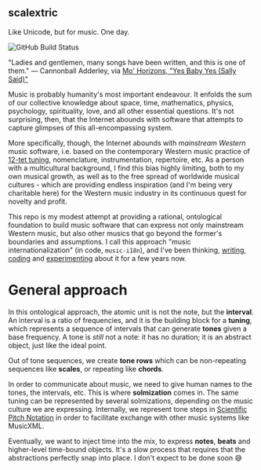 scalextric
----------

Like Unicode, but for music. One day.

![GitHub Build Status](https://github.com/infojunkie/scalextric/workflows/Test/badge.svg)

"Ladies and gentlemen, many songs have been written, and this is one of them." — Cannonball Adderley, via [Mo' Horizons, "Yes Baby Yes (Sally Said)"](https://www.youtube.com/watch?v=fhnTkj0GQUE)

Music is probably humanity's most important endeavour. It enfolds the sum of our collective knowledge about space, time, mathematics, physics, psychology, spirituality, love, and all other essential questions. It's not surprising, then, that the Internet abounds with software that attempts to capture glimpses of this all-encompassing system.

More specifically, though, the Internet abounds with _mainstream Western_ music software, i.e. based on the contemporary Western music practice of [12-tet tuning](https://en.wikipedia.org/wiki/12_equal_temperament), nomenclature, instrumentation, repertoire, etc. As a person with a multicultural background, I find this bias highly limiting, both to my own musical growth, as well as to the free spread of worldwide musical cultures - which are providing endless inspiration (and I'm being very charitable here) for the Western music industry in its continuous quest for novelty and profit.

This repo is my modest attempt at providing a rational, ontological foundation to build music software that can express not only mainstream Western music, but also other musics that go beyond the former's boundaries and assumptions. I call this approach "music internationalization" (in code, `music-i18n`), and I've been thinking, [writing](https://blog.karimratib.me/2018/01/05/music-l10n.html), [coding](https://github.com/users/infojunkie/projects/3) and [experimenting](https://musescore.com/user/55682/sets/2178286) about it for a few years now.

# General approach

In this ontological approach, the atomic unit is not the note, but the **interval**. An interval is a ratio of frequencies, and it is the building block for a **tuning**, which represents a sequence of intervals that can generate **tones** given a base frequency. A tone is _still_ not a note: it has no duration; it is an abstract object, just like the ideal point.

Out of tone sequences, we create **tone rows** which can be non-repeating sequences like **scales**, or repeating like **chords**.

In order to communicate about music, we need to give human names to the tones, the intervals, etc. This is where **solmization** comes in. The same tuning can be represented by several solmizations, depending on the music culture we are expressing. Internally, we represent tone steps in [Scientific Pitch Notation](https://en.wikipedia.org/wiki/Scientific_pitch_notation) in order to facilitate exchange with other music systems like MusicXML.

Eventually, we want to inject time into the mix, to express **notes**, **beats** and higher-level time-bound objects. It's a slow process that requires that the abstractions perfectly snap into place. I don't expect to be done soon :sweat_smile:
